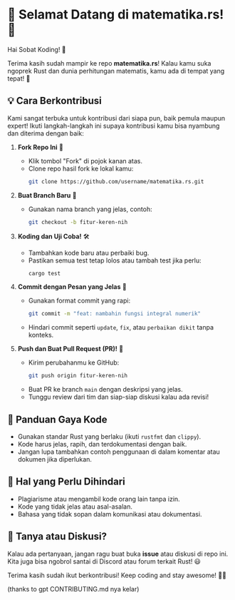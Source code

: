 # 🎉 Selamat Datang di matematika.rs! 🎉

Hai Sobat Koding! 👋

Terima kasih sudah mampir ke repo **matematika.rs**! Kalau kamu suka ngoprek Rust dan dunia perhitungan matematis, kamu ada di tempat yang tepat! 🚀

## 💡 Cara Berkontribusi

Kami sangat terbuka untuk kontribusi dari siapa pun, baik pemula maupun expert! Ikuti langkah-langkah ini supaya kontribusi kamu bisa nyambung dan diterima dengan baik:

1. **Fork Repo Ini** 🔁
   - Klik tombol "Fork" di pojok kanan atas.
   - Clone repo hasil fork ke lokal kamu:
     ```sh
     git clone https://github.com/username/matematika.rs.git
     ```

2. **Buat Branch Baru** 🌱
   - Gunakan nama branch yang jelas, contoh:
     ```sh
     git checkout -b fitur-keren-nih
     ```

3. **Koding dan Uji Coba!** 🛠️
   - Tambahkan kode baru atau perbaiki bug.
   - Pastikan semua test tetap lolos atau tambah test jika perlu:
     ```sh
     cargo test
     ```

4. **Commit dengan Pesan yang Jelas** 📜
   - Gunakan format commit yang rapi:
     ```sh
     git commit -m "feat: nambahin fungsi integral numerik"
     ```
   - Hindari commit seperti `update`, `fix`, atau `perbaikan dikit` tanpa konteks.

5. **Push dan Buat Pull Request (PR)!** 🚀
   - Kirim perubahanmu ke GitHub:
     ```sh
     git push origin fitur-keren-nih
     ```
   - Buat PR ke branch `main` dengan deskripsi yang jelas.
   - Tunggu review dari tim dan siap-siap diskusi kalau ada revisi!

## 📌 Panduan Gaya Kode

- Gunakan standar Rust yang berlaku (ikuti `rustfmt` dan `clippy`).
- Kode harus jelas, rapih, dan terdokumentasi dengan baik.
- Jangan lupa tambahkan contoh penggunaan di dalam komentar atau dokumen jika diperlukan.

## 🛑 Hal yang Perlu Dihindari

- Plagiarisme atau mengambil kode orang lain tanpa izin.
- Kode yang tidak jelas atau asal-asalan.
- Bahasa yang tidak sopan dalam komunikasi atau dokumentasi.

## 💬 Tanya atau Diskusi?

Kalau ada pertanyaan, jangan ragu buat buka **issue** atau diskusi di repo ini. Kita juga bisa ngobrol santai di Discord atau forum terkait Rust! 😃

Terima kasih sudah ikut berkontribusi! Keep coding and stay awesome! 🚀🔥

(thanks to gpt CONTRIBUTING.md nya kelar)
